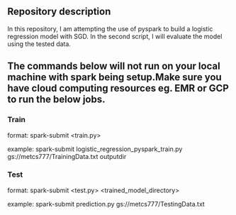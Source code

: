 ## Repository description
In this repository, I am attempting the use of pyspark to build a logistic regression model with SGD. In the second script, I will evaluate the model using the tested data.

## The commands below will not run on your local machine with spark being setup.Make sure you have cloud computing resources eg. EMR or GCP to run the below jobs.

### Train
format:
spark-submit <train.py> <training data> <outputdirectory>

example:
spark-submit logistic_regression_pyspark_train.py  gs://metcs777/TrainingData.txt outputdir 

### Test
format:
spark-submit <test.py> <test data> <trained_model_directory>

example:
spark-submit prediction.py gs://metcs777/TestingData.txt
